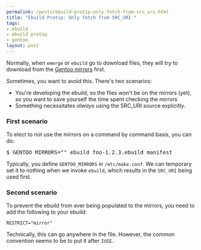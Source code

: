 ```yaml
--- 
permalink: /posts/ebuild-protip-only-fetch-from-src_uri.html
title: "Ebuild Protip: Only fetch from SRC_URI "
tags: 
- ebuild
- ebuild protip
- gentoo
layout: post
---
```

Normally, when `emerge` or `ebuild` go to download files, they will try to download from the [Gentoo mirrors](http://www.gentoo.org/main/en/mirrors2.xml) first.

Sometimes, you want to avoid this. There's two scenarios:

 * You're developing the ebuild, so the files won't be on the mirrors (yet), so you want to save yourself the time spent checking the mirrors
 * Something necessitates _always_ using the SRC_URI source explicitly.
 
### First scenario

To elect to not use the mirrors on a command by command basis, you can do:

<pre class="terminal unix"><samp class="shell prompt">$</samp> <kbd class="shell">GENTOO_MIRRORS="" ebuild foo-1.2.3.ebuild manifest</kbd></pre>

Typically, you define `GENTOO_MIRRORS` in `/etc/make.conf`. We can temporary set it to nothing when we invoke `ebuild`, which results in the `SRC_URI` being used first.

### Second scenario

To prevent the ebuild from ever being populated to the mirrors, you need to add the following to your ebuild:

    RESTRICT="mirror"

Technically, this can go anywhere in the file. However, the common convention seems to be to put it after `IUSE`.